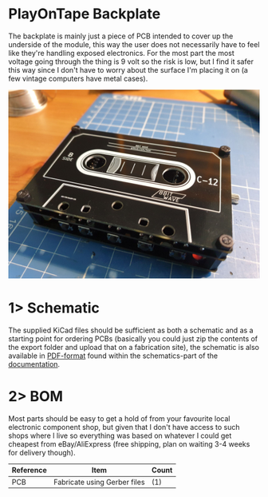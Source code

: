 # PlayOnTape Backplate

The backplate is mainly just a piece of PCB intended to cover up the underside of the module, this way the user does not necessarily have to feel like they're handling exposed electronics. For the most part the most voltage going through the thing is 9 volt so the risk is low, but I find it safer this way since I don't have to worry about the surface I'm placing it on (a few vintage computers have metal cases).

![Backplate](https://github.com/tebl/8BIT-Wave/raw/master/gallery/build_backplate_001.jpg)

# 1> Schematic
The supplied KiCad files should be sufficient as both a schematic and as a  starting point for ordering PCBs (basically you could just zip the contents of the export folder and upload that on a fabrication site), the schematic is also available in [PDF-format](https://github.com/tebl/8BIT-Wave/tree/master/documentation/schematic) found within the schematics-part of the [documentation](https://github.com/tebl/8BIT-Wave/tree/master/documentation).

# 2> BOM
Most parts should be easy to get a hold of from your favourite local electronic component shop, but given that I don't have access to such shops where I live so everything was based on whatever I could get cheapest from eBay/AliExpress (free shipping, plan on waiting 3-4 weeks for delivery though).

| Reference    | Item                                  | Count |
| ------------ | ------------------------------------- | ----- |
| PCB          | Fabricate using Gerber files          |    (1)|
